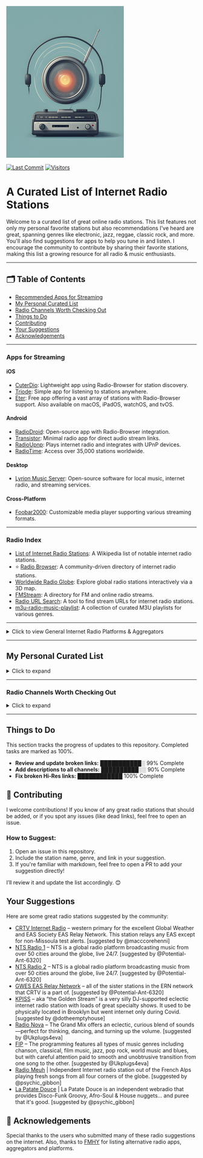 ![Logo](https://github.com/deroverda/recommended-radio-streams/blob/main/logo_resized_enhanced.png?raw=true)

[![Last Commit](https://img.shields.io/github/last-commit/deroverda/recommended-radio-streams?style=flat-square)](https://github.com/deroverda/recommended-radio-streams)
[![Visitors](https://api.visitorbadge.io/api/VisitorHit?user=deroverda&repo=recommended-radio-streams&countColor=%237B1E7A&style=flat-square)](https://github.com/deroverda/recommended-radio-streams)



# A Curated List of Internet Radio Stations

Welcome to a curated list of great online radio stations. This list features not only my personal favorite stations but also recommendations I've heard are great, spanning genres like electronic, jazz, reggae, classic rock, and more. You'll also find suggestions for apps to help you tune in and listen. I encourage the community to contribute by sharing their favorite stations, making this list a growing resource for all radio & music enthusiasts.

---

## 🗂️ Table of Contents
- [Recommended Apps for Streaming](#️-apps-for-streaming)
- [My Personal Curated List](#my-personal-curated-list)
- [Radio Channels Worth Checking Out](#radio-channels-worth-checking-out)
- [Things to Do](#things-to-do)
- [Contributing](#contributing)
- [Your Suggestions](#your-suggestions)
- [Acknowledgements](#acknowledgements)
---

### Apps for Streaming
#### iOS
- [CuterDio](https://cuterdio.com/en): Lightweight app using Radio-Browser for station discovery.
- [Triode](https://triode.app/): Simple app for listening to stations anywhere.
- [Eter](https://apps.apple.com/se/app/eter-streaming-internet-radio/id1523221566?l=en-GB): Free app offering a vast array of stations with Radio-Browser support. Also available on macOS, iPadOS, watchOS, and tvOS.

#### Android
- [RadioDroid](https://github.com/segler-alex/RadioDroid): Open-source app with Radio-Browser integration.
- [Transistor](https://codeberg.org/y20k/transistor): Minimal radio app for direct audio stream links.
- [RadioUpnp](https://play.google.com/store/apps/details?id=com.watea.radio_upnp): Plays internet radio and integrates with UPnP devices.
- [RadioTime](https://play.google.com/store/apps/details?id=com.radiotime.app): Access over 35,000 stations worldwide.

#### Desktop
- [Lyrion Music Server](https://github.com/LMS-Community): Open-source software for local music, internet radio, and streaming services.

#### Cross-Platform
- [Foobar2000](https://www.foobar2000.org/): Customizable media player supporting various streaming formats.


---

### Radio Index

- [List of Internet Radio Stations](https://en.wikipedia.org/wiki/List_of_Internet_radio_stations): A Wikipedia list of notable internet radio stations.
- ⭐ [Radio Browser](https://www.radio-browser.info): A community-driven directory of internet radio stations.
- [Worldwide Radio Globe](https://radio.garden/): Explore global radio stations interactively via a 3D map.
- [FMStream](https://fmstream.org): A directory for FM and online radio streams.
- [Radio URL Search](https://streamurl.link): A tool to find stream URLs for internet radio stations.
- [m3u-radio-music-playlist](https://junguler.github.io/m3u-radio-music-playlists): A collection of curated M3U playlists for various genres.


---

<details>
  <summary>Click to view General Internet Radio Platforms & Aggregators</summary>
  
### General Internet Radio Platforms, Aggregators & Stations
- [0nRadio](https://0nradio.com): A directory of thematic radio stations.
- [1a Radio](https://1aradio.com): German radio streams featuring various genres.
- [GWES EAS Relay Network](https://gwes-eas.network/listen/): Emergency alert relay network for radio.
- [Instant.audio](https://instant.audio): Quick access to various radio streams.
- [iHeartRadio](https://www.iheart.com): Popular aggregator offering music, talk shows, and podcasts.
- [ilovemusic](https://ilovemusic.de/): A German internet radio platform.
- [LiveOnlineRadio](https://www.liveonlineradio.net): Search and listen to live online radio broadcasts globally.
- [myTuner](https://mytuner-radio.com): Aggregator offering a mix of radio, podcasts, and music.
- [OnlineRadioBox](https://onlineradiobox.com): Directory of online radio stations worldwide.
- [QMPlay2](https://github.com/zaps166/QMPlay2): Multimedia player supporting internet radio.
- [Radiodeck](https://www.radiodeck.com): Internet radio app for accessing diverse stations.
- [Radioline](https://www.radioline.co): Radio and podcast aggregator.
- [Radio Guide](https://www.radioguide.fm): Database of FM, AM, and internet radio stations.
- [Radio.net](https://www.radio.net): Discover and listen to a variety of radio channels.
- [ScrobbleRadio](https://scrobblerad.io/): A platform for discovering new music through internet radio.
- [Streema](https://streema.com): Search engine for radio stations and TV broadcasts.
- [System Bus Radio](https://github.com/fulldecent/system-bus-radio): Experimental project for streaming audio using computers' system buses.
- [TheOneStopRadio](https://theonestopradio.com): Aggregator for online radio streams.
- [TuneYou](https://tuneyou.com): Access over 50,000 radio stations globally.
- [Tvradiotuner](https://tvradiotuner.com): Internet radio directory with a mix of channels.
- [VRadio](https://www.vradio.app): Mobile app for internet radio streaming.
- [WebSDR](http://websdr.org/): Software-defined radio streams for exploring global frequencies.
- [WorldRadioMap](https://www.worldradiomap.com): Interactive map of worldwide radio stations.
- [Xiph](https://xiph.org): Open-source multimedia project, including internet radio tools.
- [Zeno](https://zeno.fm): Free streaming platform for radio stations and podcasts.
- [vTuner](https://www.vtuner.com): A guide for accessing internet radio.
  
### Additional Internet Radio Stations
- [AccuRadio](https://www.accuradio.com): Customizable internet radio with hundreds of channels.
- [AnonRadio](https://anonradio.net): Broadcasts by the SDF Public Access Unix System community.
- [Chiru.no](https://chiru.no): Community-based station featuring Japanese pop culture music.
- [CoreRadio](https://coreradio.online/): Streams underground and experimental music.
- [deep-cut.fm](https://deep-cut.fm): A station dedicated to playing lesser-known indie and alternative tracks.
- [Demoscene & Video Game Music Streaming Radio Links](https://mw.rat.bz/davgmsrl/): A curated list of stations focusing on demoscene and video game music.
- [IndieShuffle](https://www.indieshuffle.com): A platform for discovering indie music curated by listeners.
- [Internet-Radio](https://www.internet-radio.com): Directory of free internet radio streams.
- [Jango](https://www.jango.com): Personalized internet radio with ad-supported free streaming.
- [JetSetRadio](https://jetsetradio.live/): A fan-made internet radio station inspired by the Jet Set Radio video game series.
- [Radio.dubbeh](https://radio.dubbeh.net/): Plays an eclectic mix of genres, perfect for exploration.
- [Radiolise](https://radiolise.com): Features live radio streams from various genres.
- [RadioTunes](https://www.radiotunes.com): Offers curated internet radio channels across various genres.
- [radcap](https://www.radcap.ru): A Russian radio station streaming diverse music genres.
- [rivestream](https://www.rivestream.com): A directory and platform for internet radio streams.
- [ShoutCast](https://www.shoutcast.com): Provides tools for hosting your own internet radio station.
- [Tilderadio](https://tilderadio.org/): Community-powered internet radio.
- [You42](https://www.you42.com): A multimedia streaming platform with a mix of music and entertainment.

</details>

---

## My Personal Curated List
<details>
  <summary>Click to expand</summary>

---

### ⭐ Featured Stations
These are my favorite stations from the curated list below. They represent a diverse mix of genres.
- **Nightwave Plaza**: [Link](http://radio.plaza.one/mp3) | A 24/7 online vaporwave and future funk radio station.
- **Nugs Radio**: [Link](http://nugs.net) |  Plays live recordings of rock and jam bands.
- **FIP**: [Link](https://stream.radiofrance.fr/fip/fip.m3u8) | The most eclectic music radio in the world! Explore 8 thematic webradios, all free and ad-free.
- **La Patate Douce**: [Link](http://listen.radioking.com/radio/285742/stream/331753) | Groovy vibes and soulful tunes.
- **WFMU**: [Link](http://wfmu.org) | A legendary freeform radio station offering music from rock to experimental.
- **Radio Nula - Classics**: [Link](https://strm.radionula.com/classics) | Soul - Funk - Disco - Hip-Hop and all that Jazz
- **Head Wax Radio**: [Link](https://headwaxradio.radioca.st/stream) | Future sounds of jazz and music for your mind, body, and soul. Broadcasting from Dublin, Ireland.
- **Hunter FM LoFi**: [Link](https://live.hunter.fm/lofi_high) | Perfect beats for studying and working, or even relaxing and falling asleep. 
- **Moon Phase Radio**: [Link](https://cp12.serverse.com/proxy/moonphase/stream) | Commercial-free ambient & downtempo music, broadcasting since 2010.

---
### General 📻
- **BBC Radio 6 Music**: [Link](https://gist.github.com/bpsib/67089b959e4fa898af69fea59ad74bc3) | A station offering a blend of alternative, indie, and eclectic music.
- **Birch Street Radio**: [Link](https://jenny.torontocast.com:8172/stream) | Features adult alternative, classic rock, folk rock, alternative rock, americana, indie rock, progressive rock, and singer-songwriters.
- **Classic Vinyl HD**: [Link](https://walmradio.com/classic/) | Plays classic rock and vinyl hits.
- **KTKE 101.5 FM**: [Link](https://www.truckeetahoeradio.com/) | A general station with a mix of music and talk shows.
- **Lahmacun Radio**: [Link](https://streaming.lahmacun.hu/listen/lahmacun_radio/radio.mp3) | A Budapest-based station offering a mix of music and talk shows.
- **SuperStereo 1+ - Disco, Soul & Funk**: [Link](https://www.hiresaudio.online/category/radio/) | Plays a blend of disco, soul, and funk music.
- **Soho Radio**: [Link](https://sohoradiolondon.com/) | A London-based station with a variety of music and talk shows.
- **Technicolor Web Of Sound**: [Link](https://www.techwebsound.com/) | Plays 1960s psychedelic rock and pop.
- **The Dump**: [Link](http://thedump.com) | An eclectic mix of various genres and obscure music.
- **The Lake Radio**: [Link](http://thelakeradio.com) | Offers a random selection of music and sounds, playing 24/7.
- **The SoCal Sound**: [Link](http://thesocalsound.org) | Features contemporary California rock, pop, and indie music.
- **The Penthouse**: [Link](https://thepenthouse.fm/) | A variety station featuring soul, R&B, pop, and classic music.
- **Time Capsule Show**: [Link](https://ckut.ca/timecapsule/) | A time-traveling journey through music history.
- **Totally Wired Radio**: [Link](http://totallywiredradio.com) | Plays a mix of indie, punk, and alternative music.
- **181.fm**: [Link](https://www.181.fm/) | Offers a variety of radio channels.
- **KBON**: [Link](https://www.kbon.com/) | A Louisiana-based station playing a mix of local music.
- **KKJZ-HD88.1**: [Link](https://kkjz.org/) | Plays jazz and blues music, focused on educational programming.
- **Le Grigri**: [Link](http://legrigri.com) | Plays a mix of African and Caribbean music.
- **Le Mellotron**: [Link](http://lemellotron.com) | Features a mix of world music, jazz, and electronic music.
- **Mondo Bongo Radio**: [Link](http://mondobongoradio.com) | Plays a mix of world music, exotica, and soul.
- **Mutant Radio**: [Link](https://www.mutantradio.net) | Plays an eclectic mix of experimental and alternative music.
- **REYFM**: [Link](https://rey.fm/) | Plays contemporary pop and Latin music.
- **Radio France**: [Link](http://www.radiofrance.fr/live) | A French public station with a variety of programming.
- **Radio Paradise - Main Mix**: [Link](http://radioparadise.com/main-mix) | A blend of rock, world, and electronic music.
- **Radio Free Phoenix**: [Link](http://radiofreephoenix.com) | A general station offering a mix of music and programming.
- **Radio Krimi**: [Link](http://radiokrimi.com) | Plays mystery-themed radio dramas.
- **Retro Soul Radio UK**: [Link](https://www.retrosoulradio.co.uk) | Plays a mix of classic and contemporary soul music.
- **KEXP**: [Link](https://www.kexp.org/listen/) | A highly praised station known for its exceptional music selection.
- **Do!! You!!! Radio**: [Link](https://doyouworld.out.airtime.pro/doyouworld_a) | London-based community station offering family-friendly broadcasts.
- **Netil Radio**: [Link](https://netilradio.out.airtime.pro/netilradio_a) | A London community radio station broadcasting from a converted shipping container.
- **Fluid Radio**: [Link](http://uk4-vn.webcast-server.net:9270/) | Focuses on experimental genres like ambient, modern classical, and acoustic music.
- **Zeno.FM GTA Radio**: [Link](https://stream.zeno.fm/qe1hrwvkg48uv) | A station dedicated to GTA-themed music and playlists.
---

### Classical 🎻

- **Calm Radio - Symphony**: [Link](https://calmradio.com/channel-guide/classical-music) | Dedicated to symphonies and orchestral masterpieces.
- **Calm Radio - Classical Mix**: [Link](https://calmradio.com/channel-guide/classical-music) | A mix of classical genres including symphonies, concertos, and more.
- **Calm Radio - Opera**: [Link](https://calmradio.com/channel-guide/classical-music) | Focused on operatic performances and classical vocals.
- **WFMT Chicago**: [Link](https://www.wfmt.com/) | WFMT has been broadcasting classical music since 1951. Its website says WFMT "strives to entertain, engage, and above all, respect its listeners with a quality and variety of programming found nowhere else".
- **WBJC Baltimore**: [Link](https://www.wbjc.com/) | WBJC-FM is the classical radio voice of Baltimore City Community College.
- **WMNR**: [Link](https://www.wmnr.org/listen) | WMNR Fine Arts Radio is a public radio station, licensed to the Town of Monroe (Connecticut). We are on air 24/7, providing classical and classic music via FM signal to much of Connecticut and nearby portions of New York. Our live stream is enjoyed around the world.
- **Concertzender Baroque**: [Link](https://www.concertzender.nl/programma_genre/oude-muziek/) | Focuses on Baroque classical music.
- **Only Mozart (Australian Digital Radio)**: [Link](http://abm21.com.au:8000/CONTAINER10) | A station dedicated entirely to Mozart's compositions.
---

### Electronic ⚡
- **1.FM - Deep Techno & House**: [Link](https://www.1.fm/stations) | Plays deep techno and house music.
- **Cashmere Radio**: [Link](http://cashmereradio.com) | A Berlin-based station with diverse, experimental electronic music.
- **Dance Wave**: [Link](http://dancewave.com) | Focuses on upbeat electronic dance music.
- **FluxFM - ChillHop**: [Link](http://fluxfm.de/chillhop) | Plays a relaxed mix of hip-hop influenced electronic beats.
- **FluxFM - Hippie Trippy Garden**: [Link](https://www.fluxfm.de/posts/401dece5-d1f7-4d5b-9a50-5a1481758118) | Features psychedelic and experimental electronic music.
- **FluxFM - Sound Of Berlin**: [Link](http://fluxfm.de/sound-of-berlin) | Showcases the electronic music scene of Berlin.
- **FluxFM - Berlin Beach House Radio**: [Link](http://fluxfm.de/berlin-beach-house) | Features chill beach house and ambient electronic music.
- **Frisky Deep**: [Link](https://www.friskyradio.com/) | Specializes in deep house and similar electronic styles.
- **Frisky Radio**: [Link](https://www.friskyradio.com/) | A broader mix of various electronic genres.
- **LYL Radio**: [Link](https://lyl.live/) | An independent station known for diverse and eclectic electronic selections.
- **LuxuriaMusic**: [Link](http://luxuriamusic.com) | Plays retro-futuristic and exotica-influenced electronic music.
- **Octave Radio**: [Link](http://octaveradio.com) | Plays a variety of electronic music, sometimes also categorized as jazz.
- **OpenLab FM**: [Link](https://openlab.fm) | Broadcasting from Ibiza, this station offers a unique blend of electronic music and visual arts, curated by a roster of creative professionals.
- **NTS Radio - Poolside**: [Link](http://ntslive.co.uk) | Features chill and summery electronic vibes.
- **Radio Caprice - Minimal Tech House**: [Link](http://www.radcap.ru/) | Plays minimal tech house music.
- **Skylab Radio**: [Link](http://skylabradio.com) | Known for spacey, ambient, and experimental electronic sounds.
- **Datafruits**: [Link](https://datafruits.fm/) | Focuses on chiptune and video game-inspired electronic music.
- **dublab**: [Link](http://dublab.com) | Features a wide range of experimental and underground electronic music.
- **TEKnival Radio**: [Link](https://www.teknivalradio.co.uk/lander) | Plays hard-edged techno and rave-inspired electronic music.
- **Rainwave - All**: [Link](http://rainwave.cc/all) | A mix of different types of video game music including electronic styles.
- **Rainwave - Chiptunes**: [Link](https://rainwave.cc/chiptune/) | A collection of chiptune (bleeps and bloops) from games and more.
- **Italoradio.fm**: [Link](https://italoradio.fm/) | Plays Italo-disco music.
- **Radio ItaloPower!**: [Link](http://italopower.com) | Plays Italo-disco hits and rarities.
- **Radio BipTunia**: [Link](https://biptunia.com/) | Plays experimental and quirky electronic music.
- **Shonan Beach FM**: [Link](https://www.beachfm.co.jp/) | A Japanese radio station focusing on chilled out electronic and beach vibes.
- **Fnoob Techno**: [Link](https://fnoobtechno.com/) | A dedicated techno station.
- **Tech House (Australian Digital Radio)**: [Link](http://abm22.com.au:8000/CONTAINER18) | Focuses on tech house music.
- **Acid House (Australian Digital Radio)**: [Link](http://abm22.com.au:8000/CONTAINER1) | Plays acid house music.

---

### Yacht Rock 🚤🌊

- **Doctor Pundit - Yacht Rock Jams**: [Link](https://www.doctorpundit.com/media/) | A station dedicated to smooth Yacht Rock hits.
- **Yacht Rock Miami**: [Link](https://www.yachtrockmiami.com/)  | Focuses on the smooth and mellow sound of Yacht Rock.
- **SuperStereo 1 - Yacht Rock**: [Link](https://www.hiresaudio.online/category/radio/) | Plays a mix of classic Yacht Rock tracks.
---

### Hip-Hop/Rap 🎤
- **90s90s HipHop & Rap**: [Link](http://streams.90s90s.de/hiphop/mp3-192/streams.90s90s.de/) | 90s.
- **181.FM - Old School HipHop/RnB**: [Link](http://listen.181fm.com/181-oldschool_128k.mp3) | Old school.
- **Old School Rap (Australian Digital Radio)**: [Link](http://abm21.com.au:8000/CONTAINER69) | Old School Rap

---
 
### Jazz 🎷

- **Adroit Jazz Underground**: [Link](https://mytuner-radio.com/sv/radio/adroit-jazz-underground-492026/) | Focuses on underground and less mainstream jazz.
- **Concertzender - Jazznotjazz**: [Link](https://www.concertzender.nl/programma_genre/oude-muziek/) | Plays a mix of jazz and non-jazz genres with a focus on alternative jazz sounds.
- **Jazz Con Class**: [Link](http://jazzconclass.com) | Hosted by Jose Reyes, this 24/7 station celebrates traditional/classic Jazz from the late 40s to early 70s, aiming to revive overlooked Jazz music.
- **KEWU-FM 89.5**: [Link](https://streamer.radio.co/s3ba633066/listen) | A public radio station dedicated to jazz.
- **KSDS Jazz 88.3 FM**: [Link](https://www.jazz88.org/) | A public radio station broadcasting both classic and contemporary jazz.
- **Octave Radio**: [Link](https://octaverecords.out.airtime.pro/octaverecords_a?_ga=2.139116787.1781832620.1687634712-199058362.1687634712) | A station that occasionally plays jazz, also featured in the Electronic category.
- **Radio Suisse Jazz**: [Link](http://radiosuissejazz.ch) | Features swinging standards from the "Great American Songbook," bebop, and Latin, Black, and World Music for an ideal non-stop mix.
- **WBGO 88.3**: [Link](http://wbgo.org) | A New York-based public radio station specializing in jazz.
- **WDNA 88.9**: [Link](http://wdna.org) | Miami-based public station focused on jazz and Latin jazz.

---

### Lounge & Chill 🍹🌅🌴
- **1.FM - Costa Del Mar**: [Link](https://www.1.fm/stations) | Vibe out to ambient and lounge music. Costa Del Mar is an easy listening station inspired by the sea.
- **1.FM - Sax4Love**: [Link](https://www.1.fm/stations) | Dedicated exclusively to saxophone music, featuring smooth jazz.
- **24/7 LoFi Radio**: [Link](https://www.247lofiradio.com/) | Focuses on LoFi music, ideal for background listening.
- **Ambient Sleeping Pill**: [Link](https://s.stereoscenic.com/asp-h.m3u) | Streams music for sleep, meditation, or study, with a focus on ambient, ad-free, and beat-free sounds.
- **Blue Marlin Ibiza**: [Link](http://www.bluemarlinibiza.com/radio/live) | Features Balearic beats, house, and electronic music, capturing the vibrant yet relaxed atmosphere of Ibiza.
- **FreeCodeCamp**: [Link](https://coderadio-admin-v2.freecodecamp.org/listen/coderadio/radio.mp3) | 24/7 music designed to help with focus while coding.
- **FluxFM - FluxLounge**: [Link](http://fluxfm.de/fluxlounge) | Plays a blend of soft pop, singer-songwriter, and smooth tunes for a relaxed atmosphere.
- **Limbik Frequencies - Radio Elektro[u]nique**: [Link](https://limbikfreq.com/public/limbik_frequencies) | A blend of deep, experimental beats ideal for the adventurous listener.
- **Mother Earth Radio**: [Link](http://motherearthradio.com) | Plays a mix of nature-themed and acoustic music for a calming experience.
- **Mother Earth Radio - Instrumental**: [Link](http://motherearthradio.com/instrumental) | Focuses on instrumental tracks for relaxation.
- **NTS - Slow Focus**: [Link](https://stream-mixtape-geo.ntslive.net/mixtape) | Features ambient, drone, and ragas for a meditative and relaxing experience.
- **Nordic Lodge**: [Link](https://www.nordiclodgeradio.com/) | A chill-out station for the open-minded listener, featuring a mix of ambient and relaxed beats.
- **Radio Schizoid - Chillout**: [Link](http://94.130.113.214:8000/chill) | Features psychedelic chillout and ambient tunes.
- **Smooth Chill**: [Link](https://media-ssl.musicradio.com/ChillMP3) | Plays mellow music to relax and unwind.
- **The Quiet Village**: [Link](https://cp3.shoutcheap.com:2199/tunein/mark1234.pls) | The soundtrack for your Tiki bar, featuring Exotica, Hawaiian, and Lounge music from both past and present.


---

### Oldies/Classic 📼

- **Pumpkin FM - 1940s radio**: [Link](http://pumpkinfm.com/1940s-stream) | The Old Time Radio Network.
- **Pumpkin FM - Radio England**: [Link](http://pumpkinfm.com/radio-england-stream) | The Old Time Radio Network.
- **Radio Dismuke – 1920’s 1930’s Jazz and Pop**: [Link](http://dismuke.org) | Plays music from the 1920s and 1930s, including jazz and pop classics.
- **Radio Nostalgia**: [Link](http://cast1.torontocast.com:1630/stream) | Plays classic pop and music from the 1940's to 1980's.
- **The Retro Attic**: [Link](https://psn3.prostreaming.net:2199/tunein/theretro.pls) | 50s-70S LOST AND CLASSIC OLDIES.
- **Ultimate Oldies Radio**: [Link](http://ultimateoldiesradio.com) | Musical History of the 50's, 60's, 70's & More!
- **Vintage Obscura Radio**: [Link](http://vintageobscura.com) | A music station uncovering nearly forgotten gems from every genre and category.

---

### Reggae & Dub 🇯🇲 🟩🟨🟥

- **Alpha Boys School Radio**: [Link](http://alphaboysschoolradio.com) | Features songs by past students from the Alpha music programme in Kingston, Jamaica.
- **Dr Dick's Dub Shack**: [Link](http://drdicksdubshack.com) | Bermuda-based station playing dub, downtempo, and bass music, ranging from classic analogue dub to futuristic bass.
- **King Dub Radio**: [Link](http://london-dedicated.myautodj.com:8862/stream) | Plays Roots & Culture Dub as well as new digital Dub tunes.

---

### ⭐**SomaFM**
- **Bossa Beyond**: [Link](https://somafm.com/listen/) | Silky-smooth, laid-back Brazilian-style rhythms of Bossa Nova, Samba, and beyond.
- **Deep Space One**: [Link](https://somafm.com/listen/) | Deep ambient electronic, experimental, and space music for inner and outer space exploration.
- **FM - Groove Salad Classic**: [Link](https://somafm.com/listen/) | The classic (early 2000s) version of a chilled plate of ambient/downtempo beats and grooves.
- **Groove Salad**: [Link](https://somafm.com/listen/) | A nicely chilled plate of ambient/downtempo beats and grooves.
- **Left Coast 70s**: [Link](https://somafm.com/listen/) | Mellow album rock from the Seventies. Yacht not required.
- **SF Police Scanner**: [Link](https://somafm.com/listen/) | San Francisco Public Safety Scanner Feed.
- **Seven Inch Soul**: [Link](https://somafm.com/listen/) | Vintage soul tracks from the original 45 RPM vinyl.
- **Suburbs of Goa**: [Link](http://somafm.com/suburbsofgoa) | Desi-influenced Asian world beats and beyond.
- **ThistleRadio**: [Link](https://somafm.com/listen/) | Exploring music from Celtic roots and branches.
- **SomaFM - ALL CHANNELS**: [Link](https://somafm.com/listen/)

---

### World Music 🌍

**African** 🪘🦁
- **Afro FM**: [Link](https://zeno.fm/radio/fm-afro/) 
- **Afro House (Australian Digital Radio)**: [Link](http://abm22.com.au:8000/CONTAINER53) | Afro House 
- **Alefa Music - Afrobeat**: [Link](https://alefamusic.net/) | A webradio dedicated to Malagasy music, especially the salegy rhythm. Founded in 2006 in France.
- **Jazz Afro**: [Link](http://jazz-radio-afro.ice.infomaniak.ch/jazz-radio-afro.mp3)
- **Oroko Radio**: [Link](https://oroko.live/) | Afro Indie Radio features Indie, Folk, and Soul music.
- **Pan African Space Station**: [Link](https://panafricanspacestation.org.za/) | A dynamic platform blending live radio, performance space, research hub, and internet radio station.
- **Radio Caprice - Afrobeat**: [Link](http://www.radcap.ru/)

**Latin/Caribbean** 🌴🎺
- **Gladys Palmera Coleccion**: [Link](http://gladyspalmera.com/coleccion) | Plays a mix of Latin and Spanish music.
- **Isla Negra Slowbeat**: [Link](https://www.radio-browser.info/history/c3517203-bd27-4019-9ba9-a72a53e4c88f)
- **Isla Negra Upbeat**: [Link](https://www.radio-browser.info/history/af54e7ca-3a45-40cd-8ca8-c5ee9bc4231d) | A non-profit radio station created by Hernan Rodriguez M in Isla Negra, Chile.

**Asian** 🇯🇵
- **J-Club Club Bandstand**: [Link](http://jclubradio.com) | Plays a mix of classic and contemporary Japanese music.
- **J-Pop Sakura 懐かしい asia DREAM radio**: [Link](https://cast1.torontocast.com:2170/;.mp3) | J-pop
- **listen.moe**: [Link](https://listen.moe/kpop/stream) | K-pop
- **Pyongyang Radio FM**: [Link](https://listen7.myradio24.com/69366) | North Korea’s main state-run radio broadcaster.

**Other** 🌀
- **Celtic Music Radio**: [Link](https://www.celticmusicradio.net/) | Plays traditional, folk, roots, Americana, and world music.
- **Hollow Earth Radio**: [Link](http://centova.rockhost.com:8001/stream) | Focuses on music and performance from marginalized communities.
- **Radio Caprice - Middle Eastern Music**: [Link](http://79.111.119.111:8004/middleeast) | Middle Eastern music.
- **Worldwide FM**: [Link](https://worldwidefm.out.airtime.pro/worldwidefm_b) | A platform highlighting marginalized voices and progressive values through music and culture.
---

### Artist Specific 👑
- **2pac (Exclusive Radio)**: [Link](https://streaming.exclusive.radio/er/2pac/icecast.audio)  
- **ABBA (Exclusive Radio)**: [Link](https://streaming.exclusive.radio/er/abba/icecast.audio)  
- **Aretha Franklin (Exclusive Radio)**: [Link](https://streaming.exclusive.radio/er/arethafranklin/icecast.audio)  
- **BB King (Exclusive Radio)**: [Link](https://streaming.exclusive.radio/er/bbking/icecast.audio)  
- **Bob Marley (Exclusive Radio)**: [Link](https://streaming.exclusive.radio/er/bobmarley/icecast.audio)  
- **Creedence Clearwater Revival (Exclusive Radio)**: [Link](https://streaming.exclusive.radio/er/creedence/icecast.audio)  
- **Daft Punk (Exclusive Radio)**: [Link](https://www.surfmusik.de/m3u/exclusively-daft-punk,20696.m3u)  
- **Ella Fitzgerald (Exclusive Radio)**: [Link](https://streaming.exclusive.radio/er/ellafitzgerald/icecast.audio)  
- **Eric Clapton (Exclusive Radio)**: [Link](https://streaming.exclusive.radio/er/ericclapton/icecast.audio)  
- **Fleetwood Mac (Exclusive Radio)**: [Link](https://streaming.exclusive.radio/er/fleetwoodmac/icecast.audio)  
- **Jimi Hendrix (Exclusive Radio)**: [Link](https://streaming.exclusive.radio/er/hendrix/icecast.audio)  
- **John Coltrane (Exclusive Radio)**: [Link](http://streaming.exclusive.radio/er/johncoltrane/icecast.audio)  
- **Steely Dan (Exclusive Radio)**: [Link](https://streaming.exclusive.radio/er/steelydan/icecast.audio)  
- **Supertramp (Exclusive Radio)**: [Link](https://streaming.exclusive.radio/er/supertramp/icecast.audio)  
- **The Beatles (Exclusive Radio)**: [Link](http://streaming.exclusive.radio/er/beatles/icecast.audio)  
- **The Police (Exclusive Radio)**: [Link](https://streaming.exclusive.radio/er/policehits/icecast.audio)  
- **Van Morrison (Exclusive Radio)**: [Link](https://streaming.exclusive.radio/er/vanmorrison/icecast.audio)  
- **Red Hot Chili Peppers (Australian Digital Radio Network)**: [Link](http://abm22.com.au:8000/CONTAINER129)  
- **Eminem (Australian Digital Radio)**: [Link](http://abm21.com.au:8000/CONTAINER158) | Slim Shady
- **⭐Grateful Dead Radio - WGDR**: [Link](https://www.madmusicradio.com/wgdr)
- **Grateful Dead**: [Link](http://108.163.245.230:8100/stream) | unknown station
- **Rolling Stones (Virgin Radio Rockstar)**: [Link](https://icy.unitedradio.it/VirginSpecialEvent.mp3)

---

### HiRes and CD-quality internet radio stations - Enjoy music in the highest possible quality, streaming in lossless HiFi.
- **96bFM**: [Link](https://95bfm.com)
- **Easy Radio**: [Link](https://www.easyradio.bg)
- **JB Radio**: [Link](https://jb-radio.net)
- **LapFox Radio**: [Link](https://lapfoxradio.com)
- **Le Bon Mix**: [Link](https://www.lebonmix.radio)
- **Magic Radio**: [Link](https://magic-radio.net)
- **Mother Earth Radio**: [Link](https://motherearthradio.de/en/)
- **Open Sky Radio**: [Link](https://opensky.radio)
- **Radio 90FM Valencia**: [Link](https://www.radio90.fm)
- **Radio Bias**: [Link](https://biasradio.com)
- **Radio Calico**: [Link](https://www.radio-calico.com)
- **Radio Jeunes Rheims**: [Link](https://www.rjrradio.fr)
- **Radio Krov**: [Link](https://www.hiresaudio.online/radio-krov/)
- **Radio Random**: [Link](https://radiorandom.org)
- **Radio Sputnik**: [Link](https://audiophile.fm/radio-sputnik)
- **SuperStereo: Signal 1**: [Link](https://superstereohires.com/streams/)
- **SuperStereo: Signal 1+**: [Link](https://superstereohires.com/streams/)
- **SuperStereo: Signal 2**: [Link](https://superstereohires.com/streams/)
- **SuperStereo: Signal 3**: [Link](https://superstereohires.com/streams/)
- **SuperStereo: Signal 3+**: [Link](https://icecast.centaury.cl/superstereo/index3plus.html)
- **SuperStereo: Signal 4**: [Link](https://superstereohires.com/streams/)
- **SuperStereo: Signal 4+**: [Link](https://superstereohires.com/streams/)
- **SuperStereo: Signal 5**: [Link](https://superstereohires.com/streams/)
- **SuperStereo: Signal 6**: [Link](https://superstereohires.com/streams/)
- **SuperStereo: Signal 7**: [Link](https://icecast.centaury.cl/superstereo/index7.html)
- **SuperStereo: Signal 3+**: [Link](https://icecast.centaury.cl/superstereo/index3plus.html)
- **TEKnival Radio**: [Link](https://www.teknivalradio.co.uk)
- **The Cheese**: [Link](https://thecheese.co.nz)
- **Violent Forces Radio: '80s Thrash**: [Link](https://violentforcesradio.weebly.com)
- **Violent Forces Radio: General Thrash**: [Link](https://violentforcesradio.weebly.com)
- **WBOR Radio**: [Link](https://wbor.org)

---

### Misc 🎙️
- **Her.st - Propaganda Broadcast**: [Link](https://her.st/radio/) | This station is a 24/7 stream of Her.st Propaganda Broadcast! Conspiracy Theories, Philosophy, and more! Coast to Coast AM archives, Alan Watts lectures, Terence McKenna lectures, and more!
- **Pi ano**: [Link](http://stream.p-node.org/piano) |  Piano only. 
---

### Emergency/ATC 🚨✈️
- **Maricopa County - Police (Valley Wide) & DPS (Highway Patrol) - Phoenix, AZ Scanner**: [Link](http://brickcamp.biz:8097/city-scan)
- **Pittsburgh Police, Fire and EMS**: [Link](https://broadcastify.cdnstream1.com/21738)
- **LiveRTC KJFK Tower 2, New York**: [Link](https://www.liveatc.net/play/kjfk9_s.pls)

</details>

---

### Radio Channels Worth Checking Out
<details>
  <summary>Click to expand</summary>

These are some channels I’ve heard are good, but I haven't had the chance to check them all out yet. Feel free to explore and see what suits your taste!

- **1FM Chillout Lounge**: [Link](https://www.1.fm/stations) | Plays chillout, ambient, and relaxing music.
- **113.fm Hits 1997 – Ads**: [Link](https://www.113.fm/) | Plays popular music hits from 1997 along with occasional ads.
- **All Jazz Radio**: [Link](https://www.madmusicradio.com/wjzz) | All jazz.
- **Ambient Sleeping Pill**: [Link](https://ambientsleepingpill.com/) | internet radio streaming music for sleep, meditation or study; for tuning out distractions or simply relaxing; ad-free, beat-free, never too new-age or dark 
- **Antenne Bayern**: [Link](https://www.antenne.de/webradio/) | A German radio station playing a variety of music genres, including pop and classic hits.
- **Antenne Bayern – CoffeeHouse**: [Link](https://www.antenne.de/webradio/coffeemusic) | Features soft, relaxing music for a peaceful coffeehouse atmosphere.
- **Berlin Community Radio**: [Link](https://tunein.com/radio/Berlin-Community-Radio-s209811/) | A community radio station in Berlin offering diverse programming.
- **Beyond the Beat Generation**: [Link](http://www.beyondthebeatgeneration.com/) | Plays jazz and experimental music inspired by the Beat Generation.
- **Blue Marlin Ibiza – Dance/Elect**: [Link](https://www.bluemarlinibiza.com/radio/) | Plays electronic dance music and live DJ mixes from the Blue Marlin Ibiza.
- **Bondi Beach Radio – Sydney**: [Link](https://bondiradio.com.au/) | Broadcasting from Sydney’s Bondi Beach, featuring a mix of music and local news.
- **ChillTraxx – World’s Chillout Channel**: [Link](https://www.chilltrax.com/) | Plays relaxing chillout and downtempo music.
- **CKUT 90.3 Montreal College Community Radio**: [Link](http://ckut.ca) | A community radio station offering diverse programming from McGill University in Montreal.
- **Country Radio – USA**: [Link](https://country-radio.com/) | Plays country music, including classic hits and contemporary tracks.
- **Dublin Digital Radio – Ireland**: [Link](https://listen.dublindigitalradio.com/home) | An eclectic radio station from Dublin offering a mix of indie, electronic, and experimental music.
- **Eurodance Radio**: [Link](https://www.eurodance-radio.com/) | Plays Eurodance music, combining elements of house, techno, and pop.
- **Fine Music Radio 101.3 FM – Cape Town**: [Link](https://www.fmr.co.za/) | A South African radio station featuring classical music and jazz.
- **Folk Alley – Ohio**: [Link](https://folkalley.com/) | Plays folk music from Ohio, including contemporary and traditional songs.
- **Frisky Radio – Chill**: [Link](http://friskyradio.com) | Specializes in chill electronic music.
- **Frisky Radio – Deep**: [Link](https://www.friskyradio.com/) | Plays deep house and ambient electronic music.
- **Frisky Radio – Underground Electronic**: [Link](http://friskyradio.com) | Focuses on underground electronic genres like techno and deep house.
- **Galaxie Radio – Haiti**: [Link](http://galaxieradio.com) | Plays a variety of genres from Haiti, including reggae and kompa music.
- **Galaxie 104.5**: [Link](http://radiogalaxie.com) | Another frequency for Galaxie Radio offering similar Haitian music programming.
- **Irish Pub Radio**: [Link](http://irishpubradio.com) | Plays traditional Irish music, ideal for an Irish pub atmosphere.
- **Jazz 88 – San Diego**: [Link](https://jazz88.org) | A jazz station broadcasting from San Diego.
- **Jazz & Blues Radio – United States**: [Link](https://www.radio.se/s/jazzradio-blues) | Plays a mix of jazz and blues music.
- **Jazz24**: [Link](https://www.jazz24.org/) | A station dedicated to playing smooth and contemporary jazz.
- **JazzFM – UK**: [Link](http://jazzfm.com) | A British radio station focused on jazz, blues, and soul music.
- **KCLR96FM – Kilkenny, Ireland**: [Link](http://kclr96fm.com) | A regional station from Kilkenny, Ireland, offering a mix of music and local news.
- **KCRW 89.9 FM – Los Angeles**: [Link](https://www.kcrw.com/) | A public radio station offering a variety of music, talk, and culture programming.
- **KDHX 88.1 FM – St. Louis**: [Link](http://kdhx.org) | A community radio station in St. Louis offering diverse music and local programming.
- **KEXP – Seattle, University of Washington**: [Link](http://kexp.org) | A popular station from Seattle, offering indie and alternative music.
- **KEXP 90.3 FM – Seattle**: [Link](http://kexp.org) | Another station under the KEXP umbrella, focusing on indie, alternative, and world music.
- **KissFM 2.0 Trance**: [Link](http://kissfm.com) | Plays trance and electronic dance music.
- **KIX Belgium – Talk and Radio**: [Link](https://www.radiokix.be/) | Offers a variety of talk and music programming from Belgium.
- **KNBR 104.5 – KFOG S.F. Talk/Music**: [Link](http://knbr.com) | San Francisco's station blending talk and music programming.
- **KUSF 90.3 FM – San Francisco**: [Link](https://www.kusf.org) | A student-run station from the University of San Francisco offering diverse programming.
- **KUTX 98.9 FM – Austin**: [Link](http://kutx.org) | An Austin-based station offering music, including indie rock and Americana.
- **KUTX 98.9 – Austin UT**: [Link](http://kutx.org) | Another frequency for KUTX offering music programming from the University of Texas at Austin.
- **KZSC 88.1 FM – Santa Cruz**: [Link](http://kzsc.org) | A community radio station from Santa Cruz, California, featuring diverse music.
- **KZSU 90.1 FM – Stanford**: [Link](https://kzsu.stanford.edu/) | A college radio station offering experimental and alternative programming.
- **KZSU Stanford 90.1 FM – Stanford, CA**: [Link](http://kzsu.stanford.edu) | Stanford's student-run radio station offering a mix of music and talk.
- **MacSlon’s Irish Pub Radio**: [Link](http://www.macslons-irish-pub-radio.com/) | Plays Irish folk and traditional music for an authentic pub experience.
- **Mondo Radio – Pop and Jazz**: [Link](http://mondoradio.com) | Features a mix of pop and jazz music.
- **Newtown Radio – Prog – Good Alt. – Brooklyn**: [Link](https://newtownradio.com) | A Brooklyn-based station offering progressive rock and alternative music.
- **Radio Caroline 259 Gold**: [Link](http://radiocaroline.co.uk) | A station broadcasting classic hits, based on the historic Radio Caroline pirate radio.
- **Radio Dismuke – 1920’s 1930’s Jazz and Pop**: [Link](http://dismuke.org) | Plays music from the 1920s and 1930s, including jazz and pop classics.
- **Radio France Internationale – World News**: [Link](http://rfi.org) | Offers news programming with a global perspective.
- **Radio Free Europe/Radio Liberty**: [Link](https://www.rferl.org/) | Provides news and information for countries with limited media freedoms.
- **Radio Galaxie 104.5**: [Link](http://radiogalaxie.com) | Another frequency for Radio Galaxie offering similar Haitian music programming.
- **Radio Marija – Lithuania**: [Link](https://www.marijosradijas.lt/) | A Lithuanian radio station offering religious programming.
- **Radio Nacional de Espana (RNE)**: [Link](https://www.rtve.es/radio) | Spain's national radio station offering news, music, and culture.
- **Radio New Zealand National**: [Link](http://rnz.co.nz) | A public radio station from New Zealand offering news, talk, and music programming.
- **Radio Nova – Ireland**: [Link](https://www.nova.ie/) | Offers rock and alternative music along with news and talk programming.
- **Radio Popolare – Milan, Italy**: [Link](http://radiopopolare.it) | A Milan-based station offering a mix of news, talk, and music.
- **Radio Reverb 97.2 – Brighton UK Community Radio**: [Link](http://radioreverb.com) | A community radio station from Brighton offering a mix of music and talk.
- **Radio Reverb 97.2 FM – Brighton**: [Link](https://www.radioreverb.com/) | Another frequency for Radio Reverb offering similar community radio programming.
- **Radio Subasio – Italy**: [Link](http://radiosubasio.com) | Plays a mix of contemporary and classic Italian pop and rock music.
- **Radio Swiss Jazz**: [Link](https://www.radioswissjazz.ch/en) | A Swiss station focused on jazz music.
- **Resonance 104.4FM – London – Diverse Community Radio**: [Link](https://www.resonancefm.com/) | A London-based community station offering a diverse mix of music and cultural programming.
- **Retro Soul Radio UK**: [Link](https://www.retrosoulradio.co.uk) | Plays soul music, featuring both classic and contemporary soul tracks.
- **Rinse FM – UK**: [Link](http://rinse.fm) | A London-based station focused on underground dance music and urban genres.
- **Rinse FM (Rinse France) – Dance/Urban – London**: [Link](http://rinse.fm) | A French version of Rinse FM with a focus on dance and urban music.
- **RTE Radio 1 – Ireland**: [Link](http://rte.ie) | Ireland's national public radio station, offering a mix of news, talk, and music.
- **Sky Radio 101Fm – Dutch/Netherlands – US Pop**: [Link](https://www.skyradio.nl/) | A Dutch station offering a mix of US pop and contemporary hits.
- **Smooth Jazz Chicago**: [Link](http://smoothjazzchicago.com) | Plays smooth jazz, featuring a variety of classic and contemporary jazz tracks.
- **Taui FM – Tahiti**: [Link](https://theonestopradio.com/radio/taui-fm) | A radio station broadcasting from Tahiti with a mix of local and international music.
- **The Current – Minnesota Public Radio**: [Link](http://thecurrent.org) | Offers a mix of indie rock, pop, and folk music, with a focus on new artists.
- **The Edge Radio – New Zealand**: [Link](http://theedge.co.nz) | Plays contemporary pop, rock, and alternative music from New Zealand.
- **The Jazz Groove**: [Link](https://jazzgroove.org/?channel=mix1) | Focuses on smooth jazz music, including contemporary and classic jazz.
- **Time Capsule Audio Network**: [Link](http://timecapsuleaudio.com) | A nostalgic station playing a variety of classic music and soundtracks.
- **TSF Jazz 89.9 FM – Paris – Jazz, Talk**: [Link](https://tsfjazz.ice.infomaniak.ch/tsfjazz-high.mp3) | A Paris-based station focusing on jazz, talk shows, and interviews.
- **Tuned In Radio – Classical**: [Link](http://tunedinradio.com) | Plays classical music with a focus on orchestral and chamber pieces.
- **WBEZ 91.5 FM – Chicago**: [Link](http://wbez.org) | A public radio station in Chicago offering news, talk, and music programming.
- **WDR 1Live Plan B**: [Link](http://wdr.de) | A German station offering a mix of music, talk, and entertainment.
- **WGBH 89.7 – Boston**: [Link](http://wgbh.org) | A Boston-based public radio station offering classical music and cultural programming.
- **WGBH 99.5 FM – Classical Music**: [Link](http://wgbh.org) | Plays classical music and opera, including local and international performances.
- **WLIR 92.7 – New York**: [Link](http://wliwfm.org) | Offers alternative rock, pop, and indie
- **WNYC 93.9 FM – New York**: [Link](http://wnyc.org) | A public radio station offering news, talk, and music programming.
- **WRIR 97.3 – Richmond, VA**: [Link](http://wrir.org) | A community radio station offering a variety of music genres and talk programming.
- **WTJU 91.1 – University of Virginia**: [Link](http://wtju.net) | A college radio station offering diverse programming, from indie to jazz.
- **WXXI 88.5 FM – Rochester**: [Link](http://wxxi.org) | A public radio station offering classical music and cultural programming.
- **WQXR Q2 – New York Public Radio**: [Link](http://wqxr.org) | A part of the New York Public Radio network, offering 24/7 classical music content for its audience.
- **WWOZ 90.7 – New Orleans**: [Link](https://www.wwoz.org/) | A New Orleans-based station broadcasting jazz, blues, and local music, reflecting the vibrant culture of the city.
- **WXYC 89.3FM – Chapel Hill, NC Freeform College Radio**: [Link](https://wxyc.org/) | A freeform radio station from the University of North Carolina at Chapel Hill, offering a diverse range of music and programming.


</details>

--- 

## Things to Do

This section tracks the progress of updates to this repository. Completed tasks are marked as 100%.

- **Review and update broken links:** ███████████░ 99% Complete  
- **Add descriptions to all channels:** ██████████░░ 90% Complete  
- **Fix broken Hi-Res links:** ████████████ 100% Complete  


## 🤝 Contributing

I welcome contributions! If you know of any great radio stations that should be added, or if you spot any issues (like dead links), feel free to open an issue. 

### How to Suggest:
1. Open an issue in this repository.
2. Include the station name, genre, and link in your suggestion.
3. If you're familiar with markdown, feel free to open a PR to add your suggestion directly!

I’ll review it and update the list accordingly. 😊


## Your Suggestions
Here are some great radio stations suggested by the community:

- [CRTV Internet Radio](https://erncrtv.com/) – western primary for the excellent Global Weather and EAS Society EAS Relay Network. This station relays any EAS except for non-Missoula test alerts. [suggested by @macccorehenni]
- [	NTS Radio 1](https://www.nts.live/1) – NTS is a global radio platform broadcasting music from over 50 cities around the globe, live 24/7. [suggested by @Potential-Ant-6320]
- [	NTS Radio 2](https://www.nts.live/2) – NTS is a global radio platform broadcasting music from over 50 cities around the globe, live 24/7. [suggested by @Potential-Ant-6320]
- [GWES EAS Relay Network](https://gwes-eas.network/listen/) – all of the sister stations in the ERN network that CRTV is a part of. [suggested by @Potential-Ant-6320]
- [KPISS](https://kpiss.fm/) – aka “the Golden Stream” is a very silly DJ-supported eclectic internet radio station with loads of great specialty shows. It used to be physically located in Brooklyn but went internet only during Covid. [suggested by @dotheemptyhouse]
- [Radio Nova](http://novazz.ice.infomaniak.ch/novazz-128.mp3) – The Grand Mix offers an eclectic, curious blend of sounds—perfect for thinking, dancing, and turning up the volume. [suggested by @Ukplugs4eva]
- [FIP](http://icecast.radiofrance.fr/fip-hifi.aac) – The programming features all types of music genres including chanson, classical, film music, jazz, pop rock, world music and blues, but with careful attention paid to smooth and unobtrusive transition from one song to the other.  [suggested by @Ukplugs4eva]
- [Radio Meuh](http://radiomeuh.ice.infomaniak.ch/radiomeuh-128.mp3) | Independent Internet radio station out of the French Alps playing fresh songs from all four corners of the globe. [suggested by @psychic_gibbon]
- [La Patate Douce](http://listen.radioking.com/radio/285742/stream/331753) | La Patate Douce is an independent webradio that provides Disco-Funk Groovy, Afro-Soul & House nuggets... and puree that it's good. [suggested by @psychic_gibbon]




## 🙏 Acknowledgements

Special thanks to the users who submitted many of these radio suggestions on the internet. Also, thanks to [FMHY](https://fmhy.pages.dev/) for listing alternative radio apps, aggregators and platforms. 

